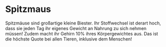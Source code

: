 # Spitzmaus

Spitzmäuse sind großartige kleine Biester. Ihr Stoffwechsel ist derart hoch,
dass sie jeden Tag ihr eigenes Gewicht an Nahrung zu sich nehmen müssen! Zudem
macht ihr Gehirn 10% ihres Körpergewichtes aus. Das ist die höchste Quote bei
allen Tieren, inklusive dem Menschen!
